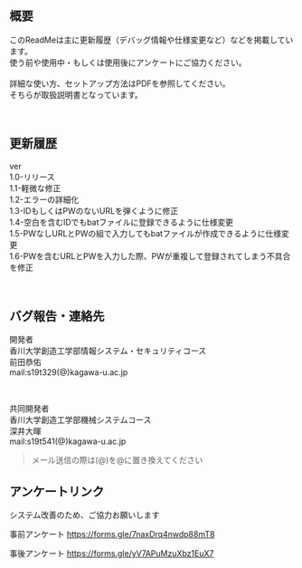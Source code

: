 ## 概要
このReadMeは主に更新履歴（デバッグ情報や仕様変更など）などを掲載しています。  
使う前や使用中・もしくは使用後にアンケートにご協力ください。  
<br>
詳細な使い方、セットアップ方法はPDFを参照してください。  
そちらが取扱説明書となっています。  

<br>

## 更新履歴
ver  
1.0-リリース  
1.1-軽微な修正  
1.2-エラーの詳細化  
1.3-IDもしくはPWのないURLを弾くように修正  
1.4-空白を含むIDでもbatファイルに登録できるように仕様変更  
1.5-PWなしURLとPWの組で入力してもbatファイルが作成できるように仕様変更  
1.6-PWを含むURLとPWを入力した際、PWが重複して登録されてしまう不具合を修正  

<br>

## バグ報告・連絡先
開発者  
香川大学創造工学部情報システム・セキュリティコース  
前田恭佑  
mail:s19t329(@)kagawa-u.ac.jp  

<br>

共同開発者  
香川大学創造工学部機械システムコース  
深井大暉  
mail:s19t541(@)kagawa-u.ac.jp  

> メール送信の際は(@)を@に置き換えてください


## アンケートリンク
システム改善のため、ご協力お願いします

事前アンケート
https://forms.gle/7naxDrq4nwdp88mT8

事後アンケート
https://forms.gle/yV7APuMzuXbz1EuX7
